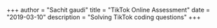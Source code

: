 +++
author = "Sachit gaudi"
title = "TikTok Online Assessment"
date = "2019-03-10"
description = "Solving TikTok coding questions"
+++